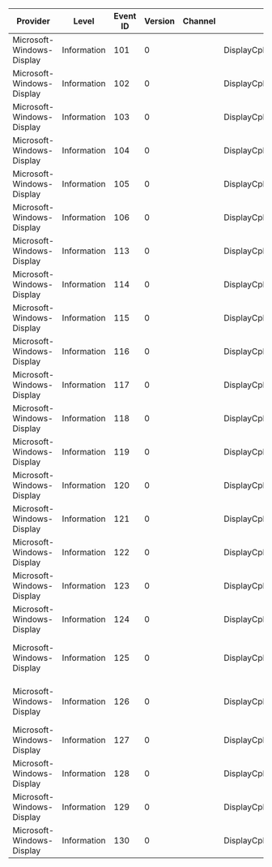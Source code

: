 Provider                   |  Level        |  Event ID  |  Version  |  Channel  |  Task                                          |  Opcode               |  Keyword     |  Message
---------------------------|---------------|------------|-----------|-----------|------------------------------------------------|-----------------------|--------------|----------------------------------------
Microsoft-Windows-Display  |  Information  |  101       |  0        |           |  DisplayCpl_InitializePage                     |  Start                |              |
Microsoft-Windows-Display  |  Information  |  102       |  0        |           |  DisplayCpl_InitializePage                     |  Stop                 |              |
Microsoft-Windows-Display  |  Information  |  103       |  0        |           |  DisplayCpl_Initialize                         |  Start                |  DisplayCPL  |
Microsoft-Windows-Display  |  Information  |  104       |  0        |           |  DisplayCpl_Initialize                         |  Stop                 |  DisplayCPL  |
Microsoft-Windows-Display  |  Information  |  105       |  0        |           |  DisplayCpl_OpenCustomDPIDialog                |  Start                |  DisplayCPL  |
Microsoft-Windows-Display  |  Information  |  106       |  0        |           |  DisplayCpl_OpenCustomDPIDialog                |  Stop                 |  DisplayCPL  |
Microsoft-Windows-Display  |  Information  |  113       |  0        |           |  DisplayCpl_ApplyButtonClicked                 |  Start                |  DisplayCPL  |
Microsoft-Windows-Display  |  Information  |  114       |  0        |           |  DisplayCpl_ApplyButtonClicked                 |  Show restart prompt  |  DisplayCPL  |
Microsoft-Windows-Display  |  Information  |  115       |  0        |           |  DisplayCpl_ApplyButtonClicked                 |  Stop                 |  DisplayCPL  |
Microsoft-Windows-Display  |  Information  |  116       |  0        |           |  DisplayCpl_SettingsPage_Initialize            |  Start                |              |
Microsoft-Windows-Display  |  Information  |  117       |  0        |           |  DisplayCpl_SettingsPage_Initialize            |  Stop                 |              |
Microsoft-Windows-Display  |  Information  |  118       |  0        |           |  DisplayCpl_SettingsPage_ApplyButtonClicked    |  Start                |  DisplayCPL  |
Microsoft-Windows-Display  |  Information  |  119       |  0        |           |  DisplayCpl_SettingsPage_ApplyButtonClicked    |  Stop                 |  DisplayCPL  |
Microsoft-Windows-Display  |  Information  |  120       |  0        |           |  DisplayCpl_SettingsPage_EnumAllDisplays       |  Start                |  DisplayCPL  |
Microsoft-Windows-Display  |  Information  |  121       |  0        |           |  DisplayCpl_SettingsPage_EnumAllDisplays       |  Stop                 |  DisplayCPL  |
Microsoft-Windows-Display  |  Information  |  122       |  0        |           |  DisplayCpl_SettingsPage_LayoutMonitorElement  |  Start                |  DisplayCPL  |
Microsoft-Windows-Display  |  Information  |  123       |  0        |           |  DisplayCpl_SettingsPage_LayoutMonitorElement  |  Stop                 |  DisplayCPL  |
Microsoft-Windows-Display  |  Information  |  124       |  0        |           |  DisplayCpl_ResolutionControl                  |                       |  DisplayCPL  |
Microsoft-Windows-Display  |  Information  |  125       |  0        |           |  DisplayCpl_ResolutionControl                  |                       |  DisplayCPL  |  Resolution Control - Item Added
Microsoft-Windows-Display  |  Information  |  126       |  0        |           |  DisplayCpl_ResolutionControl                  |                       |  DisplayCPL  |  Resolution Control - Selection Changed
Microsoft-Windows-Display  |  Information  |  127       |  0        |           |  DisplayCpl_ResolutionSlider                   |                       |  DisplayCPL  |
Microsoft-Windows-Display  |  Information  |  128       |  0        |           |  DisplayCpl_ResolutionSlider                   |                       |  DisplayCPL  |
Microsoft-Windows-Display  |  Information  |  129       |  0        |           |  DisplayCpl_EnumerateStereo3DModes             |  Start                |  DisplayCPL  |
Microsoft-Windows-Display  |  Information  |  130       |  0        |           |  DisplayCpl_EnumerateStereo3DModes             |  Stop                 |  DisplayCPL  |